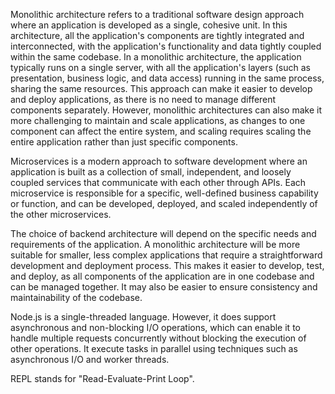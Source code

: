 <!-- QUESTION 1:    Define Monolithic architecture -->
Monolithic architecture refers to a traditional software design approach where an application is developed as a single, cohesive unit. In this architecture, all the application's components are tightly integrated and interconnected, with the application's functionality and data tightly coupled within the same codebase.
In a monolithic architecture, the application typically runs on a single server, with all the application's layers (such as presentation, business logic, and data access) running in the same process, sharing the same resources. This approach can make it easier to develop and deploy applications, as there is no need to manage different components separately.
However, monolithic architectures can also make it more challenging to maintain and scale applications, as changes to one component can affect the entire system, and scaling requires scaling the entire application rather than just specific components.


<!-- QUESTION 2:    Explain microservices in your own understanding -->
Microservices is a modern approach to software development where an application is built as a collection of small, independent, and loosely coupled services that communicate with each other through APIs. Each microservice is responsible for a specific, well-defined business capability or function, and can be developed, deployed, and scaled independently of the other microservices.


<!-- QUESTION 3:    Which of the backend architecture appeals to you and why? -->
The choice of backend architecture will depend on the specific needs and requirements of the application. A monolithic architecture will be more suitable for smaller, less complex applications that require a straightforward development and deployment process. This makes it easier to develop, test, and deploy, as all components of the application are in one codebase and can be managed together. It may also be easier to ensure consistency and maintainability of the codebase.


<!-- QUESTION 4:    Is Nodejs a multithreaded language? -->
Node.js is a single-threaded language. However, it does support asynchronous and non-blocking I/O operations, which can enable it to handle multiple requests concurrently without blocking the execution of other operations. It execute tasks in parallel using techniques such as asynchronous I/O and worker threads.

<!-- QUESTION 5:    What does REPL stand for? -->
REPL stands for "Read-Evaluate-Print Loop".